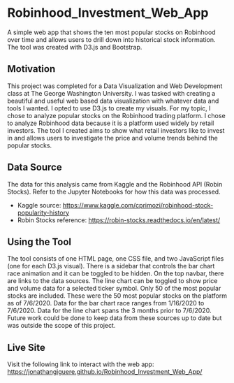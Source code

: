 # Robinhood_Investment_Web_App
A simple web app that shows the ten most popular stocks on Robinhood over time and allows users to drill down into historical stock information.
The tool was created with D3.js and Bootstrap.

## Motivation
This project was completed for a Data Visualization and Web Development class at The George Washington University.
I was tasked with creating a beautiful and useful web based data visualization with whatever data and tools I wanted.
I opted to use D3.js to create my visuals.  For my topic, I chose to analyze popular stocks on the Robinhood trading platform.
I chose to analyze Robinhood data because it is a platform used widely by retail investors.  The tool I created aims
to show what retail investors like to invest in and allows users to investigate the price and volume trends behind the popular stocks.

## Data Source
The data for this analysis came from Kaggle and the Robinhood API (Robin Stocks).  Refer to the Jupyter Notebooks for how this data was processed.
- Kaggle source: https://www.kaggle.com/cprimozi/robinhood-stock-popularity-history
- Robin Stocks reference: https://robin-stocks.readthedocs.io/en/latest/

## Using the Tool
The tool consists of one HTML page, one CSS file, and two JavaScript files (one for each D3.js visual).
There is a sidebar that controls the bar chart race animation and it can be toggled to be hidden.
On the top navbar, there are links to the data sources.  The line chart can be toggled to show price
and volume data for a selected ticker symbol.  Only 50 of the most popular stocks are included.  These were
the 50 most popular stocks on the platform as of 7/6/2020.  Data for the bar chart race ranges from 1/16/2020
to 7/6/2020.  Data for the line chart spans the 3 months prior to 7/6/2020.  Future work could be done to keep
data from these sources up to date but was outside the scope of this project.

## Live Site
Visit the following link to interact with the web app: https://jonathangiguere.github.io/Robinhood_Investment_Web_App/
